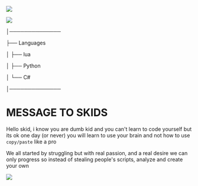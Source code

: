    <img src="https://media.discordapp.net/attachments/980846760379445328/982688239104163840/epik.gif"/></a>
        

   <img src="https://media.discordapp.net/attachments/981047324811857940/982692143829221456/ezgif.com-gif-maker.gif"/></a>    


│──────────────          

├── Languages

│   ├── lua

│   ├── Python

│   └── C#

│──────────────



# MESSAGE TO SKIDS

Hello skid, i know you are dumb kid and you can't learn to code yourself but its ok one day (or never) you will learn to use your brain and not how to use `copy/paste` like a pro

We all started by struggling but with real passion, and a real desire we can only progress so instead of stealing people's scripts, analyze and create your own




   <img src="https://discord.c99.nl/widget/theme-1/909623557670187090.png"/></a>
